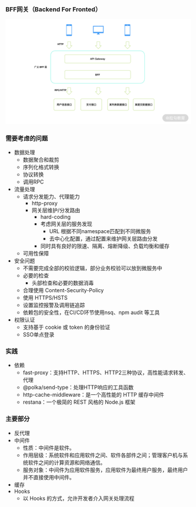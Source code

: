 ### BFF网关（Backend For Fronted）
![image](https://github.com/zhangcaiqian/algorithm-practice/blob/master/Assets/BFF.png)
### 需要考虑的问题
+ 数据处理
    + 数据聚合和裁剪
    + 序列化格式转换
    + 协议转换
    + 调用RPC
+ 流量处理
    + 请求分发能力、代理能力
        + http-proxy
        + 网关层维护/分发路由
            + hard-coding
            + 考虑网关层的服务发现
                + URL 根据不同namespace匹配到不同微服务
                + 去中心化配置，通过配置来维护网关层路由分发
            + 同时具有良好的限速、隔离、熔断降级、负载均衡和缓存
    + 可用性保障
+ 安全问题
    + 不需要完成全部的校验逻辑，部分业务校验可以放到微服务中
    + 必要的检查
        + 头部检查和必要的数据消毒
    + 合理使用 Content-Security-Policy
    + 使用 HTTPS/HSTS
    + 设置监控报警及调用链追踪
    + 依赖包的安全性，在CI/CD环节使用nsq、npm audit 等工具
+ 权限认证
    + 支持基于 cookie 或 token 的身份验证
    + SSO单点登录

### 实践
+ 依赖
    + fast-proxy：支持HTTP、HTTPS、HTTP2三种协议，高性能请求转发、代理
    + @polka/send-type：处理HTTP响应的工具函数
    + http-cache-middleware：是一个高性能的 HTTP 缓存中间件
    + restana：一个极简的 REST 风格的 Node.js 框架
### 主要部分
+ 反代理
+ 中间件
    + 性质：中间件是软件。
    + 作用层级：系统软件和应用软件之间、软件各部件之间；管理客户机与系统软件之间的计算资源和网络通信。
    + 服务对象：中间件为应用软件服务，应用软件为最终用户服务，最终用户并不直接使用中间件。 
+ 缓存
+ Hooks
    + 以 Hooks 的方式，允许开发者介入网关处理流程